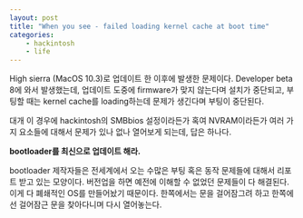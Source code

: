```yaml
---
layout: post
title: "When you see - failed loading kernel cache at boot time"
categories:
    - hackintosh
    - life
---
```


High sierra (MacOS 10.3)로 업데이트 한 이후에 발생한 문제이다. Developer beta 8에 와서 발생했는데, 업데이트 도중에 firmware가 맞지 않는다며 설치가 중단되고, 부팅할 때는 kernel cache를 loading하는데 문제가 생긴다며 부팅이 중단된다.

대개 이 경우에 hackintosh의 SMBbios 설정이라든가 혹여 NVRAM이라든가 여러 가지 요소들에 대해서 문제가 있나 없나 열어보게 되는데, 답은 하나다.

**bootloader를 최신으로 업데이트 해라.**

bootloader 제작자들은 전세계에서 오는 수많은 부팅 혹은 동작 문제들에 대해서 리포트 받고 있는 모양이다. 버전업을 하면 예전에 이해할 수 없었던 문제들이 다 해결된다. 이게 다 폐쇄적인 OS를 만들어놨기 때문이다. 한쪽에서는 문을 걸어잠그려 하고 한쪽에선 걸어잠근 문을 찾아다니며 다시 열어놓는다. 

